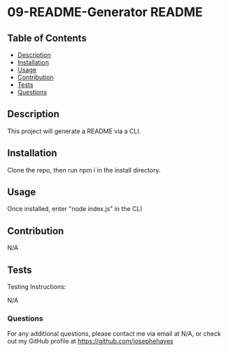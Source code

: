 
  # 09-README-Generator README
  ###  
  
  ## Table of Contents

   - [Description](#description)
   - [Installation](#installation)
   - [Usage](#usage)
   - [Contribution](#contribution)
   - [Tests](#tests)
   - [Questions](#questions)
   
  ## Description

  This project will generate a README via a CLI.
  
  ## Installation

  Clone the repo, then run npm i in the install directory.
  
  ## Usage

  Once installed, enter "node index.js" in the CLI
  
  ## Contribution

  N/A
  
  ## Tests

  Testing Instructions:

  N/A
  
  ### Questions

  For any additional questions, please contact me via email at N/A, or check out my GitHub profile at https://github.com/josephehayes
  
  

  